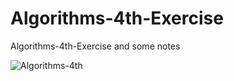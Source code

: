 # Algorithms-4th-Exercise
Algorithms-4th-Exercise and some notes

![Algorithms-4th](https://algs4.cs.princeton.edu/cover.png)
